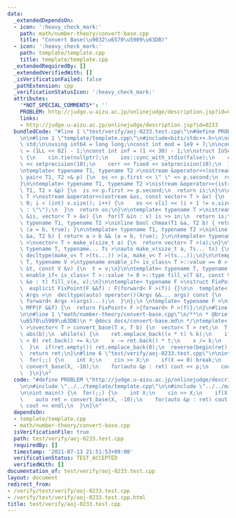 ```yaml
---
data:
  _extendedDependsOn:
  - icon: ':heavy_check_mark:'
    path: math/number-theory/convert-base.cpp
    title: "Convert Base(\u9032\u6570\u5909\u63DB)"
  - icon: ':heavy_check_mark:'
    path: template/template.cpp
    title: template/template.cpp
  _extendedRequiredBy: []
  _extendedVerifiedWith: []
  _isVerificationFailed: false
  _pathExtension: cpp
  _verificationStatusIcon: ':heavy_check_mark:'
  attributes:
    '*NOT_SPECIAL_COMMENTS*': ''
    PROBLEM: http://judge.u-aizu.ac.jp/onlinejudge/description.jsp?id=0233
    links:
    - http://judge.u-aizu.ac.jp/onlinejudge/description.jsp?id=0233
  bundledCode: "#line 1 \"test/verify/aoj-0233.test.cpp\"\n#define PROBLEM \"http://judge.u-aizu.ac.jp/onlinejudge/description.jsp?id=0233\"\
    \n\n#line 1 \"template/template.cpp\"\n#include<bits/stdc++.h>\n\nusing namespace\
    \ std;\n\nusing int64 = long long;\nconst int mod = 1e9 + 7;\n\nconst int64 infll\
    \ = (1LL << 62) - 1;\nconst int inf = (1 << 30) - 1;\n\nstruct IoSetup {\n  IoSetup()\
    \ {\n    cin.tie(nullptr);\n    ios::sync_with_stdio(false);\n    cout << fixed\
    \ << setprecision(10);\n    cerr << fixed << setprecision(10);\n  }\n} iosetup;\n\
    \ntemplate< typename T1, typename T2 >\nostream &operator<<(ostream &os, const\
    \ pair< T1, T2 >& p) {\n  os << p.first << \" \" << p.second;\n  return os;\n\
    }\n\ntemplate< typename T1, typename T2 >\nistream &operator>>(istream &is, pair<\
    \ T1, T2 > &p) {\n  is >> p.first >> p.second;\n  return is;\n}\n\ntemplate< typename\
    \ T >\nostream &operator<<(ostream &os, const vector< T > &v) {\n  for(int i =\
    \ 0; i < (int) v.size(); i++) {\n    os << v[i] << (i + 1 != v.size() ? \" \"\
    \ : \"\");\n  }\n  return os;\n}\n\ntemplate< typename T >\nistream &operator>>(istream\
    \ &is, vector< T > &v) {\n  for(T &in : v) is >> in;\n  return is;\n}\n\ntemplate<\
    \ typename T1, typename T2 >\ninline bool chmax(T1 &a, T2 b) { return a < b &&\
    \ (a = b, true); }\n\ntemplate< typename T1, typename T2 >\ninline bool chmin(T1\
    \ &a, T2 b) { return a > b && (a = b, true); }\n\ntemplate< typename T = int64\
    \ >\nvector< T > make_v(size_t a) {\n  return vector< T >(a);\n}\n\ntemplate<\
    \ typename T, typename... Ts >\nauto make_v(size_t a, Ts... ts) {\n  return vector<\
    \ decltype(make_v< T >(ts...)) >(a, make_v< T >(ts...));\n}\n\ntemplate< typename\
    \ T, typename V >\ntypename enable_if< is_class< T >::value == 0 >::type fill_v(T\
    \ &t, const V &v) {\n  t = v;\n}\n\ntemplate< typename T, typename V >\ntypename\
    \ enable_if< is_class< T >::value != 0 >::type fill_v(T &t, const V &v) {\n  for(auto\
    \ &e : t) fill_v(e, v);\n}\n\ntemplate< typename F >\nstruct FixPoint : F {\n\
    \  explicit FixPoint(F &&f) : F(forward< F >(f)) {}\n\n  template< typename...\
    \ Args >\n  decltype(auto) operator()(Args &&... args) const {\n    return F::operator()(*this,\
    \ forward< Args >(args)...);\n  }\n};\n \ntemplate< typename F >\ninline decltype(auto)\
    \ MFP(F &&f) {\n  return FixPoint< F >{forward< F >(f)};\n}\n#line 4 \"test/verify/aoj-0233.test.cpp\"\
    \n\n#line 1 \"math/number-theory/convert-base.cpp\"\n/**\n * @brief Convert Base(\u9032\
    \u6570\u5909\u63DB)\n * @docs docs/convert-base.md\n */\ntemplate< typename T\
    \ >\nvector< T > convert_base(T x, T b) {\n  vector< T > ret;\n  T t = 1, k =\
    \ abs(b);\n  while(x) {\n    ret.emplace_back((x * t) % k);\n    if(ret.back()\
    \ < 0) ret.back() += k;\n    x -= ret.back() * t;\n    x /= k;\n    t *= b / k;\n\
    \  }\n  if(ret.empty()) ret.emplace_back(0);\n  reverse(begin(ret), end(ret));\n\
    \  return ret;\n}\n#line 6 \"test/verify/aoj-0233.test.cpp\"\n\nint main() {\n\
    \  for(;;) {\n    int X;\n    cin >> X;\n    if(X == 0) break;\n    auto ret =\
    \ convert_base(X, -10);\n    for(auto &p : ret) cout << p;\n    cout << endl;\n\
    \  }\n}\n"
  code: "#define PROBLEM \"http://judge.u-aizu.ac.jp/onlinejudge/description.jsp?id=0233\"\
    \n\n#include \"../../template/template.cpp\"\n\n#include \"../../math/number-theory/convert-base.cpp\"\
    \n\nint main() {\n  for(;;) {\n    int X;\n    cin >> X;\n    if(X == 0) break;\n\
    \    auto ret = convert_base(X, -10);\n    for(auto &p : ret) cout << p;\n   \
    \ cout << endl;\n  }\n}\n"
  dependsOn:
  - template/template.cpp
  - math/number-theory/convert-base.cpp
  isVerificationFile: true
  path: test/verify/aoj-0233.test.cpp
  requiredBy: []
  timestamp: '2021-07-13 21:51:53+09:00'
  verificationStatus: TEST_ACCEPTED
  verifiedWith: []
documentation_of: test/verify/aoj-0233.test.cpp
layout: document
redirect_from:
- /verify/test/verify/aoj-0233.test.cpp
- /verify/test/verify/aoj-0233.test.cpp.html
title: test/verify/aoj-0233.test.cpp
---
```

